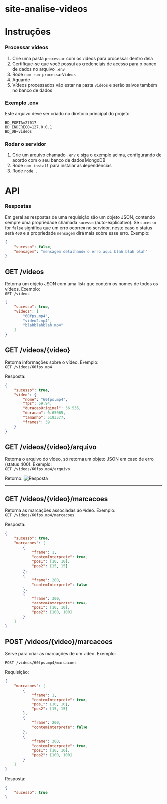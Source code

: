 # site-analise-videos

# Instruções

### Processar vídeos
1. Crie uma pasta `processar` com os videos para processar dentro dela
2. Certifique-se que você possui as credenciais de acesso para o banco de dados no arquivo `.env`
3. Rode `npm run processarVideos`
4. Aguarde
5. Vídeos processados vão estar na pasta `videos` e serão salvos também no banco de dados

### Exemplo .env
Este arquivo deve ser criado no diretório principal do projeto.
```
BD_PORTA=27017
BD_ENDERECO=127.0.0.1
BD_DB=videos
```

### Rodar o servidor
1. Crie um arquivo chamado `.env` e siga o exemplo acima, configurando de acordo com o seu banco de dados MongoDB
2. Rode `npm install` para instalar as dependências
3. Rode `node .`

# API

### Respostas
Em geral as respostas de uma requisição são um objeto JSON, contendo sempre uma propriedade chamada `sucesso` (auto-explicativo). Se `sucesso` for `false` significa que um erro ocorreu no servidor, neste caso o status será `400` e a propriedade `mensagem` dirá mais sobre esse erro. Exemplo:

```json
{
    "sucesso": false,
    "mensagem": "mensagem detalhando o erro aqui blah blah blah"
}
```

## GET /videos
Retorna um objeto JSON com uma lista que contém os nomes de todos os vídeos. Exemplo:<br>
```GET /videos```

```json
{
    "sucesso": true,
    "videos": [
        "60fps.mp4",
        "video2.mp4",
        "blahblahblah.mp4"
    ]
}
```

## GET /videos/{video}<br>
Retorna informações sobre o vídeo. Exemplo:<br>
```GET /videos/60fps.mp4```

Resposta:
```json
{
    "sucesso": true,
    "video": {
        "nome": "60fps.mp4",
        "fps": 59.94,
        "duracaoOriginal": 36.535,
        "duracao": 0.65065,
        "tamanho": 5193577,
        "frames": 39
    }
}
```

## GET /videos/{video}/arquivo
Retorna o arquivo do vídeo, só retorna um objeto JSON em caso de erro (status 400). Exemplo:<br>
```GET /videos/60fps.mp4/arquivo```

Retorno: 
![Resposta](https://i.imgur.com/myvu4g3.png)

---

## GET /videos/{video}/marcacoes
Retorna as marcações associadas ao vídeo. Exemplo:<br>
```GET /videos/60fps.mp4/marcacoes```

Resposta:
```json
{
    "sucesso": true,
    "marcacoes": [
        {
            "frame": 1,
            "contemInterprete": true,
            "pos1": [10, 10],
            "pos2": [15, 15]
        },
        {
            "frame": 200,
            "contemInterprete": false
        },
        {
            "frame": 300,
            "contemInterprete": true,
            "pos1": [10, 10],
            "pos2": [100, 100]
        }
    ]
}
```

## POST /videos/{video}/marcacoes
Serve para criar as marcações de um vídeo. Exemplo:<br>

```POST /videos/60fps.mp4/marcacoes```

Requisição:
```json
{
    "marcacoes": [
        {
            "frame": 1,
            "contemInterprete": true,
            "pos1": [10, 10],
            "pos2": [15, 15]
        },
        {
            "frame": 200,
            "contemInterprete": false
        },
        {
            "frame": 300,
            "contemInterprete": true,
            "pos1": [10, 10],
            "pos2": [100, 100]
        }
    ]
}
```

Resposta:
```json
{
    "sucesso": true
}
```